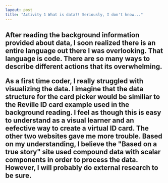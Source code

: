 ```yaml
---
layout: post
title: "Activity 1 What is data?! Seriously, I don't know..."
---
```

<h2 id="before-you-begin">
  
After reading the background information provided about **data**, I soon realized there is an entire language out there I was overlooking. That language is code. There are so many ways to describe different actions that its overwhelming. 

As a first time coder, I really struggled with visualizing the data. I imagine that the data structure for the **card picker** would be similiar to the Reville ID card example used in the background reading. I feel as though this is easy to understand as a visual learner and an eefective way to create a virtual ID card. The other two websites gave me more trouble. Based on my understanding, I believe the "Based on a true story" site used compound data with scalar components in order to process the data. However, I will probably do external research to be sure.
